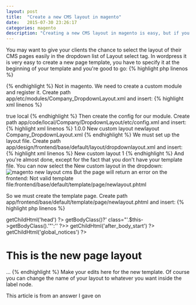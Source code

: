 ```yaml
---
layout: post
title:  "Create a new CMS layout in magento"
date:   2015-07-30 23:26:17
categories: magento
description: "Creating a new CMS layout in magento is easy, but if you want it to appear in the dropdown of your CMS section in the admin you have to build a small module."
---
```

You may want to give your clients the chance to select the layout of their CMS pages easily in the dropdown list of Layout select tag. In wordpress it is very easy to create a new page template, you have to specify it at the beginning of your template and you're good to go:
{% highlight php linenos %}
<?php
/*
Template Name: New Template
*/
?>
{% endhighlight %}
Not in magento. We need to create a custom module and register it. Create path <span class="code">app/etc/modules/Company_DropdownLayout.xml</span> and insert:
{% highlight xml linenos %}
<?xml version="1.0"?>
<config>
    <modules>
        <Company_DropdownLayout>
            <active>true</active>
            <codePool>local</codePool>
            <depends>
                <Mage_Page />
            </depends>
        </Company_DropdownLayout>
    </modules>
</config>
{% endhighlight %}
Then create the config for our module. Create path <span class="code">app/code/local/Company/DropdownLayout/etc/config.xml</span> and insert:
{% highlight xml linenos %}
<?xml version="1.0"?> 
<config>
    <modules>
        <Company_DropdownLayout>
            <version>1.0.0</version>
        </Company_DropdownLayout>
    </modules>
    <global>
        <page>
            <layouts> 
                <newlayout module="page" translate="label">
                    <label>New custom layout</label>
                    <template>page/newlayout.phtml</template>
                    <layout_handle>newlayout</layout_handle>
                </newlayout> 
            </layouts>
        </page>
    </global>
    <frontend>
        <layout>
            <updates>
                <Company_DropdownLayout>
                    <file>Company_DropdownLayout.xml</file>
                </Company_DropdownLayout>
            </updates>
        </layout>
    </frontend>
</config>
{% endhighlight %}
We must set up the layout file. Create path <span class="code">app/design/frontend/base/default/layout/dropdownlayout.xml</span> and insert:
{% highlight xml linenos %}
<?xml version="1.0"?> 
<layout>
    <newlayout translate="label">
        <label>New custom layout</label>
        <reference name="root">
            <action method="setTemplate"><template>page/newlayout.phtml</template></action>
            <action method="setIsHandle"><applied>1</applied></action>
        </reference>
    </newlayout> 
</layout>
{% endhighlight %}
And you're almost done, except for the fact that you don't have your template file. You can now select the New custom layout in the dropdown:
<img class="post-image" src="{{ "/assets/images/post-images/new-layout.jpg" | prepend: site.baseurl }}" alt="magento new layout cms" />
But the page will return an error on the frontend: Not valid template file:frontend/base/default/template/page/newlayout.phtml

So we must create the template page. Create path <span class="code">app/frontend/base/default/template/page/newlayout.phtml</span> and insert:
{% highlight php linenos %}
<?php
/**
 * Template for New Custom Layout
 */
?>
<!DOCTYPE html PUBLIC "-//W3C//DTD XHTML 1.0 Strict//EN" "http://www.w3.org/TR/xhtml1/DTD/xhtml1-strict.dtd">
<html xmlns="http://www.w3.org/1999/xhtml" xml:lang="<?php echo $this->getLang() ?>" lang="<?php echo $this->getLang() ?>">
<head>
<?php echo $this->getChildHtml('head') ?>
</head>
<body<?php echo $this->getBodyClass()?' class="'.$this->getBodyClass().'"':'' ?>>
<?php echo $this->getChildHtml('after_body_start') ?>
<div class="wrapper">
    <?php echo $this->getChildHtml('global_notices') ?>
    <div class="page">
	    <h1>This is the new page layout</h1>
	    ...
{% endhighlight %}
Make your edits here for the new template. Of course you can change the name of your layout to whatever you want inside the label node.

This article is from an answer I gave on <a href="http://stackoverflow.com/questions/31765194/add-layout-identifier-in-magento-admin-panel/31766410#31766410" target="_blank" title="StackOverflow"><i class="fa fa-stack"></i></a>
